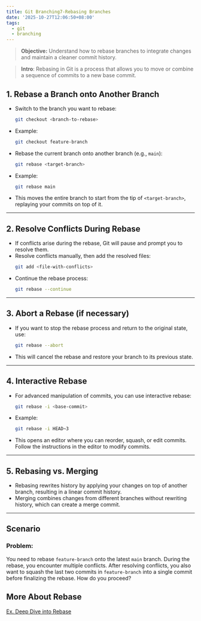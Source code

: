 ```yaml
---
title: Git Branching7-Rebasing Branches
date: '2025-10-27T12:06:50+08:00'
tags:
  - git
  - branching
---
```

 >**Objective:** Understand how to rebase branches to integrate changes and maintain a cleaner commit history.

>**Intro**: Rebasing in Git is a process that allows you to move or combine a sequence of commits to a new base commit.   
## 1. **Rebase a Branch onto Another Branch**   
- Switch to the branch you want to rebase:   
	```bash
	git checkout <branch-to-rebase>
	```
- Example:   
	```bash
	git checkout feature-branch	
	```
- Rebase the current branch onto another branch (e.g., `main`):   
	```bash
	git rebase <target-branch>
	```
- Example:   
	```bash
	git rebase main
	```
- This moves the entire branch to start from the tip of `<target-branch>`, replaying your commits on top of it.   

---
## 2. **Resolve Conflicts During Rebase**   
- If conflicts arise during the rebase, Git will pause and prompt you to resolve them.   
- Resolve conflicts manually, then add the resolved files:   
	```bash
	git add <file-with-conflicts>
	```
- Continue the rebase process:   
	```bash
	git rebase --continue
	```

---
## 3. **Abort a Rebase (if necessary)**   
- If you want to stop the rebase process and return to the original state, use:   
	```bash
	git rebase --abort

	```
- This will cancel the rebase and restore your branch to its previous state.   

---
## 4. **Interactive Rebase**   
- For advanced manipulation of commits, you can use interactive rebase:   
	```bash
	git rebase -i <base-commit>
	```
- Example:   
	```bash
	git rebase -i HEAD~3
	```
- This opens an editor where you can reorder, squash, or edit commits. Follow the instructions in the editor to modify commits.   

---
## 5. **Rebasing vs. Merging**   
- Rebasing rewrites history by applying your changes on top of another branch, resulting in a linear commit history.   
- Merging combines changes from different branches without rewriting history, which can create a merge commit.   

---
## **Scenario**
### **Problem:**
You need to rebase `feature-branch` onto the latest `main` branch. During the rebase, you encounter multiple conflicts. After resolving conflicts, you also want to squash the last two commits in `feature-branch` into a single commit before finalizing the rebase. How do you proceed?   
## More About Rebase   
[Ex. Deep Dive into Rebase](Ex.%20Deep%20Dive%20into%20Rebase.md)    
